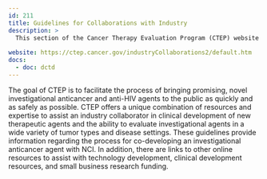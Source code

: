 ```yaml
---
id: 211
title: Guidelines for Collaborations with Industry
description: >
  This section of the Cancer Therapy Evaluation Program (CTEP) website provides information regarding the process for co-developing an investigational anticancer agent with NCI. 
  
website: https://ctep.cancer.gov/industryCollaborations2/default.htm
docs:
  - doc: dctd
---
```

The goal of CTEP is to facilitate the process of bringing promising, novel investigational anticancer and anti-HIV agents to the public as quickly and as safely as possible. CTEP offers a unique combination of resources and expertise to assist an industry collaborator in clinical development of new therapeutic agents and the ability to evaluate investigational agents in a wide variety of tumor types and disease settings. These guidelines provide information regarding the process for co-developing an investigational anticancer agent with NCI. In addition, there are links to other online resources to assist with technology development, clinical development resources, and small business research funding.